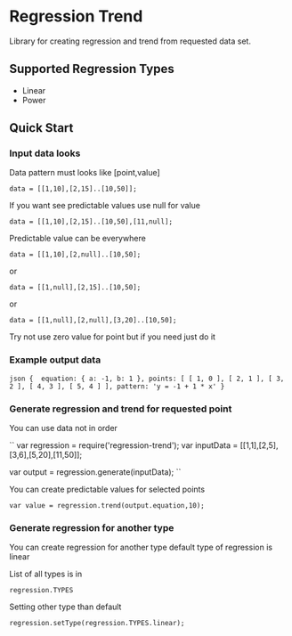 # Regression Trend
Library for creating regression and trend from requested data set.

## Supported Regression Types

* Linear
* Power

## Quick Start

### Input data looks
Data pattern must looks like [point,value] 

``
data = [[1,10],[2,15]..[10,50]];
``

If you want see predictable values use null for value

``
data = [[1,10],[2,15]..[10,50],[11,null];
``

Predictable value can be everywhere

``
data = [[1,10],[2,null]..[10,50];
``

or

``
data = [[1,null],[2,15]..[10,50];
``

or

``
data = [[1,null],[2,null],[3,20]..[10,50];
``

Try not use zero value for point but if you need just do it

### Example output data

``json
{ 
  equation: { a: -1, b: 1 },
  points: [ [ 1, 0 ], [ 2, 1 ], [ 3, 2 ], [ 4, 3 ], [ 5, 4 ] ],
  pattern: 'y = -1 + 1 * x'
}
``

### Generate regression and trend for requested point

You can use data not in order

``
var regression = require('regression-trend');
var inputData = [[1,1],[2,5],[3,6],[5,20],[11,50]];

var output = regression.generate(inputData);
``

You can create predictable values for selected points

``
var value = regression.trend(output.equation,10);
``

### Generate regression for another type

You can create regression for another type default type of regression is linear

List of all types is in

``
regression.TYPES
``

Setting other type than default

``
regression.setType(regression.TYPES.linear);
``